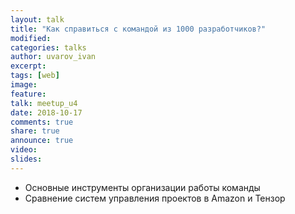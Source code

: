 ```yaml
---
layout: talk
title: "Как справиться с командой из 1000 разработчиков?"
modified:
categories: talks
author: uvarov_ivan
excerpt:
tags: [web]
image:
feature:
talk: meetup_u4
date: 2018-10-17
comments: true
share: true
announce: true
video:
slides:
---
```


* Основные инструменты организации работы команды
* Сравнение систем управления проектов в Amazon и Тензор